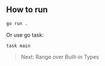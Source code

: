 ## How to run

```sh
go run .
```

Or use go task:

```shell
task main
```


> Next: Range over Built-in Types